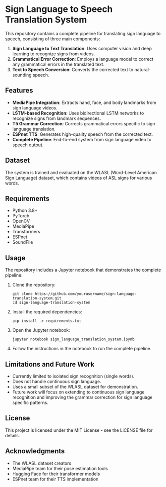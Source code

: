 # Sign Language to Speech Translation System

This repository contains a complete pipeline for translating sign language to speech, consisting of three main components:

1. **Sign Language to Text Translation**: Uses computer vision and deep learning to recognize signs from videos.
2. **Grammatical Error Correction**: Employs a language model to correct any grammatical errors in the translated text.
3. **Text to Speech Conversion**: Converts the corrected text to natural-sounding speech.

## Features

- **MediaPipe Integration**: Extracts hand, face, and body landmarks from sign language videos.
- **LSTM-based Recognition**: Uses bidirectional LSTM networks to recognize signs from landmark sequences.
- **T5 Grammar Correction**: Corrects grammatical errors specific to sign language translation.
- **ESPnet TTS**: Generates high-quality speech from the corrected text.
- **Complete Pipeline**: End-to-end system from sign language video to speech output.

## Dataset

The system is trained and evaluated on the WLASL (Word-Level American Sign Language) dataset, which contains videos of ASL signs for various words.

## Requirements

- Python 3.8+
- PyTorch
- OpenCV
- MediaPipe
- Transformers
- ESPnet
- SoundFile

## Usage

The repository includes a Jupyter notebook that demonstrates the complete pipeline:

1. Clone the repository:
   ```
   git clone https://github.com/yourusername/sign-language-translation-system.git
   cd sign-language-translation-system
   ```

2. Install the required dependencies:
   ```
   pip install -r requirements.txt
   ```

3. Open the Jupyter notebook:
   ```
   jupyter notebook sign_language_translation_system.ipynb
   ```

4. Follow the instructions in the notebook to run the complete pipeline.

## Limitations and Future Work

- Currently limited to isolated sign recognition (single words).
- Does not handle continuous sign language.
- Uses a small subset of the WLASL dataset for demonstration.
- Future work will focus on extending to continuous sign language recognition and improving the grammar correction for sign language specific patterns.

## License

This project is licensed under the MIT License - see the LICENSE file for details.

## Acknowledgments

- The WLASL dataset creators
- MediaPipe team for their pose estimation tools
- Hugging Face for their transformer models
- ESPnet team for their TTS implementation